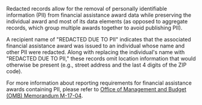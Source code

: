 Redacted records allow for the removal of personally identifiable
 information (PII) from financial assistance award data while 
 preserving the individual award and most of its data elements (as opposed to aggregate 
 records, which group multiple awards together to avoid publishing PII).

A recipient name of "REDACTED DUE TO PII" indicates that the
associated financial assistance award was issued to an individual
whose name and other PII were redacted. Along with replacing the
individual's name with "REDACTED DUE TO PII," these records omit
location information that would otherwise be present (e.g., street
address and the last 4 digits of the ZIP code).

For more information about reporting requirements for financial assistance
awards containing PII, please refer to [Office of Management and
Budget (OMB) Memorandum
M-17-04](https://www.whitehouse.gov/wp-content/uploads/legacy_drupal_files/omb/memoranda/2017/m-17-04.pdf).
